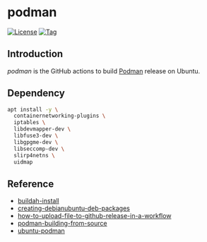 # podman

[![License](https://img.shields.io/github/license/craftslab/podman.svg)](https://github.com/craftslab/podman/blob/main/LICENSE)
[![Tag](https://img.shields.io/github/tag/craftslab/podman.svg)](https://github.com/craftslab/podman/tags)



## Introduction

*podman* is the GitHub actions to build [Podman](https://github.com/containers/podman) release on Ubuntu.



## Dependency

```bash
apt install -y \
  containernetworking-plugins \
  iptables \
  libdevmapper-dev \
  libfuse3-dev \
  libgpgme-dev \
  libseccomp-dev \
  slirp4netns \
  uidmap
```



## Reference

- [buildah-install](https://github.com/containers/buildah/blob/main/install.md)
- [creating-debianubuntu-deb-packages](https://www.iodigital.com/en/history/intracto/creating-debianubuntu-deb-packages)
- [how-to-upload-file-to-github-release-in-a-workflow](https://michael-mckenna.com/how-to-upload-file-to-github-release-in-a-workflow/)
- [podman-building-from-source](https://podman.io/docs/installation#building-from-source)
- [ubuntu-podman](https://packages.ubuntu.com/jammy/podman)

